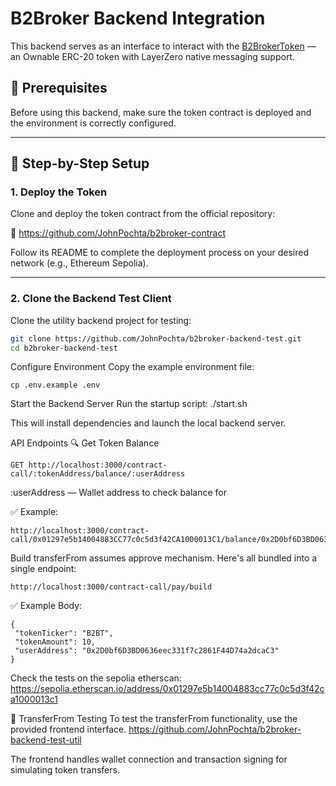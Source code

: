# B2Broker Backend Integration

This backend serves as an interface to interact with the [B2BrokerToken](https://github.com/JohnPochta/b2broker-contract) — an Ownable ERC-20 token with LayerZero native messaging support.

## 🧱 Prerequisites

Before using this backend, make sure the token contract is deployed and the environment is correctly configured.

---

## 🚀 Step-by-Step Setup

### 1. Deploy the Token

Clone and deploy the token contract from the official repository:

🔗 https://github.com/JohnPochta/b2broker-contract

Follow its README to complete the deployment process on your desired network (e.g., Ethereum Sepolia).

---

### 2. Clone the Backend Test Client

Clone the utility backend project for testing:

```bash
git clone https://github.com/JohnPochta/b2broker-backend-test.git
cd b2broker-backend-test
```

Configure Environment
Copy the example environment file:
```
cp .env.example .env
```

Start the Backend Server
Run the startup script:
./start.sh

This will install dependencies and launch the local backend server.

API Endpoints
🔍 Get Token Balance
```
GET http://localhost:3000/contract-call/:tokenAddress/balance/:userAddress
```

:userAddress — Wallet address to check balance for

✅ Example:

```
http://localhost:3000/contract-call/0x01297e5b14004883CC77c0c5d3f42CA1000013C1/balance/0x2D0bf6D3BD0636eec331f7c2861F44D74a2dcaC3
```

Build transferFrom assumes approve mechanism. Here's all bundled into a single endpoint:

```
http://localhost:3000/contract-call/pay/build
```
✅ Example Body:

```
{
 "tokenTicker": "B2BT",
 "tokenAmount": 10,
 "userAddress": "0x2D0bf6D3BD0636eec331f7c2861F44D74a2dcaC3"
}
```


Check the tests on the sepolia etherscan: 
https://sepolia.etherscan.io/address/0x01297e5b14004883cc77c0c5d3f42ca1000013c1

🧪 TransferFrom Testing
To test the transferFrom functionality, use the provided frontend interface. https://github.com/JohnPochta/b2broker-backend-test-util

The frontend handles wallet connection and transaction signing for simulating token transfers.
